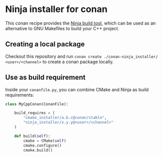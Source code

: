 Ninja installer for conan
=========================

This conan recipe provides the [Ninja build tool](https://ninja-build.org/),
which can be used as an alternative to GNU Makefiles to build your C++ project.

Creating a local package
------------------------

Checkout this repository and run `conan create ./conan-ninja_installer/ <user>/<channel>`
to create a conan package locally.

Use as build requirement
------------------------

Inside your `conanfile.py`, you can combine CMake and Ninja as build requirements:

```python
class MyCppConan(ConanFile):

    build_requires = (
        "cmake_installer/a.b.c@conan/stable",
        "ninja_installer/x.y.y@<user>/<channel>"
    )

    def build(self):
        cmake = CMake(self)
        cmake.configure()
        cmake.build()
```
